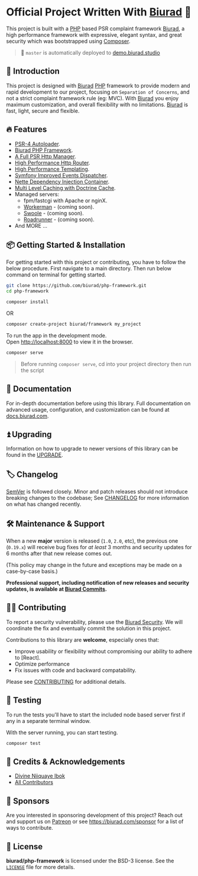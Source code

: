 # Official Project Written With [Biurad] 👊

This project is built with a [PHP] based PSR complaint framework [Biurad], a high performance framework with expressive, elegant syntax, and great security which was bootstrapped using [Composer].

> :rocket: `master` is automatically deployed to [demo.biurad.studio](https://demo.biurad.studio)

## 🔰 Introduction

This project is designed with [Biurad] [PHP] framework to provide modern and rapid development to our project, focusing on `Separation of Concerns`, and not a strict complaint framework rule (eg: MVC). With [Biurad] you enjoy maximum customization, and overall flexibility with no limitations. [Biurad] is fast, light, secure and flexible.

## 🔥 Features

-   [PSR-4 Autoloader](https://github.com/composer/composer).
-   [Biurad PHP Framework](https://github.com/biurad/php-sdk).
-   [A Full PSR Http Manager](https://github.com/biurad/http-galaxy).
-   [High Performance Http Router](https://github.com/divineniiquaye/flight-routing).
-   [High Performance Templating](https://github.com/biurad/php-templating).
-   [Symfony Improved Events Dispatcher](https://github.com/biurad/php-events-bus).
-   [Nette Dependency Injection Container](https://github.com/nette/di).
-   [Multi Level Caching with Doctrine Cache](https://github.com/biurad/php-cache).
-   Managed servers:
    -   fpm/fastcgi with Apache or nginX.
    -   [Workerman](https://github.com/biurad/php-workerman) - (coming soon).
    -   [Swoole](https://github.com/biurad/php-swoole) - (coming soon).
    -   [Roadrunner](https://github.com/biurad/php-roadrunner) - (coming soon).
-   And MORE ...


## 📦 Getting Started & Installation

For getting started with this project or contributing, you have to follow the below procedure. First navigate to a main directory. Then run below command on terminal for getting started.

```sh
git clone https://github.com/biurad/php-framework.git
cd php-framework

composer install
```

OR

```sh
composer create-project biurad/framework my_project
```

To run the app in the development mode.<br />
Open [http://localhost:8000](http://localhost:8000) to view it in the browser.

```sh
composer serve
```

> Before running `composer serve`, cd into your project directory then run the script

## 📓 Documentation

For in-depth documentation before using this library. Full documentation on advanced usage, configuration, and customization can be found at [docs.biurad.com](https://docs.biurad.com).

## ⏫ Upgrading

Information on how to upgrade to newer versions of this library can be found in the [UPGRADE].

## 🏷️ Changelog

[SemVer](http://semver.org/) is followed closely. Minor and patch releases should not introduce breaking changes to the codebase; See [CHANGELOG] for more information on what has changed recently.

## 🛠️ Maintenance & Support

When a new **major** version is released (`1.0`, `2.0`, etc), the previous one (`0.19.x`) will receive bug fixes for _at least_ 3 months and security updates for 6 months after that new release comes out.

(This policy may change in the future and exceptions may be made on a case-by-case basis.)

**Professional support, including notification of new releases and security updates, is available at [Biurad Commits][commit].**

## 👷‍♀️ Contributing

To report a security vulnerability, please use the [Biurad Security](https://security.biurad.com). We will coordinate the fix and eventually commit the solution in this project.

Contributions to this library are **welcome**, especially ones that:

- Improve usability or flexibility without compromising our ability to adhere to [React].
- Optimize performance
- Fix issues with code and backward compatability.

Please see [CONTRIBUTING] for additional details.

## 🧪 Testing

To run the tests you'll have to start the included node based server first if any in a separate terminal window.

With the server running, you can start testing.

```bash
composer test
```

## 👥 Credits & Acknowledgements

- [Divine Niiquaye Ibok][@divineniiquaye]
- [All Contributors][]

## 🙌 Sponsors

Are you interested in sponsoring development of this project? Reach out and support us on [Patreon](https://www.patreon.com/biurad) or see <https://biurad.com/sponsor> for a list of ways to contribute.

## 📄 License

**biurad/php-framework** is licensed under the BSD-3 license. See the [`LICENSE`](LICENSE) file for more details.

[@divineniiquaye]: https://github.com/divineniiquaye
[commit]: https://commits.biurad.com/php-framework.git
[UPGRADE]: UPGRADE.md
[CHANGELOG]: CHANGELOG.md
[CONTRIBUTING]: ./.github/CONTRIBUTING.md
[All Contributors]: https://github.com/divineniiquaye/php-framework/contributors
[Biurad Lap]: https://team.biurad.com
[email]: support@biurad.com
[message]: https://biurad.com/#contact
[Biurad]: https://framework.biurad.com/php/
[PHP]: https://php.net
[Composer]: https://getcomposer.org/
